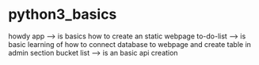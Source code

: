 # python3_basics
howdy app --> is basics how to create an static webpage
to-do-list --> is basic learning of how to connect database to webpage and create table in admin section
bucket list --> is an basic api creation
